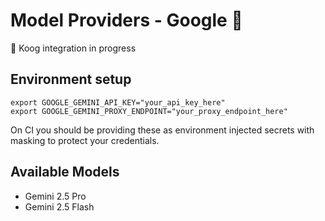 # Model Providers - Google 🚧

🚧 Koog integration in progress

## Environment setup

```shell
export GOOGLE_GEMINI_API_KEY="your_api_key_here"
export GOOGLE_GEMINI_PROXY_ENDPOINT="your_proxy_endpoint_here"
```

On CI you should be providing these as environment injected secrets with masking to protect your credentials.

## Available Models

* Gemini 2.5 Pro
* Gemini 2.5 Flash
